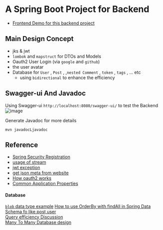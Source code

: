 # A Spring Boot Project for Backend
- [Frontend Demo for this backend project](https://github.com/maxwolf621/SpringBootFrontend)

## Main Design Concept
- jks & jwt  
- `lombok` and `mapstruct` for DTOs and Models
- Oauth2 User Login (via `google` and `github`)
- the user avatar 
- Database for `User` , `Post` ,  ,`nested Comment` , `token` , `tags` , ... etc 
    - using `bidirectional` to enhance the efficiency

## Swagger-ui And Javadoc

Using Swagger-ui `http://localhost:8080/swagger-ui/` to test the Backend 
![image](https://user-images.githubusercontent.com/68631186/175774292-46b0c74a-3c9e-4e5e-b58b-0f957014856a.png)

Generate Javadoc for more details
```console
mvn javadocLjavadoc
```

## Reference
- [Spring Security Registration](https://github.com/Baeldung/spring-security-registration)  
- [usage of stream](https://stackoverflow.com/questions/48638338/spring-data-jpa-repositories-with-java-8-streams-detached-object)  
- [jwt exception](https://stackoverflow.com/questions/49085433/jjwt-library-and-handle-expiration-expiredjwtexception)   
- [get json meta from website](https://www.javachinna.com/generate-rich-link-preview-for-a-given-url-based-on-the-meta-tags-present-in-the-web-page-in-spring-boot/)  
- [How oauth2 works](https://marco.dev/angular-spring-boot-and-oauth2-part-1-how-it-works/)
- [Common Application Properties](https://docs.spring.io/spring-boot/docs/current/reference/html/application-properties.html)

#### Database
[`blob` data type example](https://stackoverflow.com/questions/57268541/how-to-stream-large-blob-from-database-to-application-using-jpa)
[How to use OrderBy with findAll in Spring Data](https://stackoverflow.com/questions/25486583/how-to-use-orderby-with-findall-in-spring-data)   
[Schema fo like,post,user](https://stackoverflow.com/questions/48160665/implementing-posts-comments-and-likes-in-db)  
[Query efficiency Discussion](https://www.reddit.com/r/PHP/comments/2hdbps/what_would_be_an_efficient_way_of_loading_from_a/)  
[Many To Many Database design](https://hackmd.io/@OceanChiu/ryM5xipxI)
